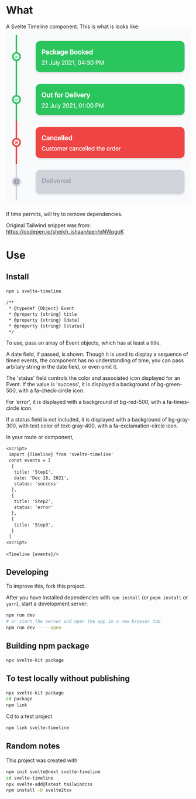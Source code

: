 # What
A Svelte Timeline component.
This is what is looks like:
![image info](https://github.com/SumitBando/svelte-timeline/raw/main/static/timeline-sample.png "Sample")

If time permits, will try to remove dependencies.

Original Tailwind snippet was from: https://codepen.io/sheikh_ishaan/pen/oNWpgoK

# Use
## Install
```bash
npm i svelte-timeline
```

```code
/**
 * @typedef {Object} Event
 * @property {string} title
 * @property {string} [date]
 * @property {string} [status]
 */
 ```
To use, pass an array of Event objects, which has at least a title.

A date field, if passed, is shown.
Though it is used to display a sequence of timed events, the component has no understanding of time, you can pass arbitary string in the date field, or even omit it.

The 'status' field controls the color and associated icon displayed for an Event.
If the value is 'success', it is displayed a background of bg-green-500, with a fa-check-circle icon.

For 'error', it is displayed with a background of bg-red-500, with a fa-times-circle icon.

If a status field is not included, it is displayed with a background of bg-gray-300, with text color of text-gray-400, with a fa-exclamation-circle icon.


In your route or component,
```
<script>
 import {Timeline} from 'svelte-timeline'
 const events = [
  {
   title: 'Step1',
   date: 'Dec 18, 2021',
   status: 'success'      
  },
  {
   title: 'Step2',
   status: 'error'
  },
  {
   title: 'Step3',
  }
 ]  
<script>

<Timeline {events}/>
```

## Developing

To improve this, fork this project.

After you have installed dependencies with `npm install` (or `pnpm install` or `yarn`), start a development server:

```bash
npm run dev
# or start the server and open the app in a new browser tab
npm run dev -- --open
```

## Building npm package

```bash
npx svelte-kit package
```

## To test locally without publishing
```bash
npx svelte-kit package
cd package
npm link
```
Cd to a test project
```bash
npm link svelte-timeline
```


## Random notes
This project was created with
```bash
npm init svelte@next svelte-timeline
cd svelte-timeline
npx svelte-add@latest tailwindcss
npm install -D svelte2tsx
```
